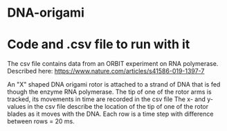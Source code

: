 # DNA-origami
# Code and .csv file to run with it

The csv file contains data from an ORBIT experiment on RNA polymerase.  Described here: https://www.nature.com/articles/s41586-019-1397-7

An "X" shaped DNA origami rotor is attached to a strand of DNA that is fed though the enzyme RNA polymerase. 
The tip of one of the rotor arms is tracked, its movements in time are recorded in the csv file
The x- and y- values in the csv file describe the location of the tip of one of the rotor blades as it moves with the DNA. 
Each row is a time step with difference between rows = 20 ms.
